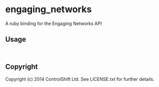 # engaging_networks

A ruby binding for the Engaging Networks API

## Usage

```ruby



```

## Copyright

Copyright (c) 2014 ControlShift Ltd. See LICENSE.txt for
further details.

